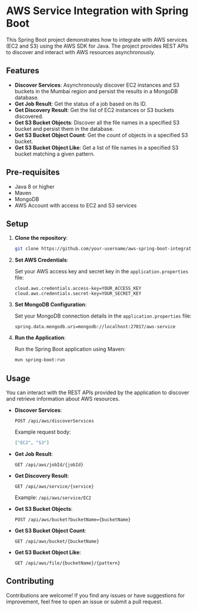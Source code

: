 # AWS Service Integration with Spring Boot

This Spring Boot project demonstrates how to integrate with AWS services (EC2 and S3) using the AWS SDK for Java. The project provides REST APIs to discover and interact with AWS resources asynchronously.

## Features

- **Discover Services**: Asynchronously discover EC2 instances and S3 buckets in the Mumbai region and persist the results in a MongoDB database.
- **Get Job Result**: Get the status of a job based on its ID.
- **Get Discovery Result**: Get the list of EC2 instances or S3 buckets discovered.
- **Get S3 Bucket Objects**: Discover all the file names in a specified S3 bucket and persist them in the database.
- **Get S3 Bucket Object Count**: Get the count of objects in a specified S3 bucket.
- **Get S3 Bucket Object Like**: Get a list of file names in a specified S3 bucket matching a given pattern.

## Pre-requisites

- Java 8 or higher
- Maven
- MongoDB
- AWS Account with access to EC2 and S3 services

## Setup

1. **Clone the repository**:

    ```bash
    git clone https://github.com/your-username/aws-spring-boot-integration.git
    ```

2. **Set AWS Credentials**:

    Set your AWS access key and secret key in the `application.properties` file:

    ```properties
    cloud.aws.credentials.access-key=YOUR_ACCESS_KEY
    cloud.aws.credentials.secret-key=YOUR_SECRET_KEY
    ```

3. **Set MongoDB Configuration**:

    Set your MongoDB connection details in the `application.properties` file:

    ```properties
    spring.data.mongodb.uri=mongodb://localhost:27017/aws-service
    ```

4. **Run the Application**:

    Run the Spring Boot application using Maven:

    ```bash
    mvn spring-boot:run
    ```

## Usage

You can interact with the REST APIs provided by the application to discover and retrieve information about AWS resources.

- **Discover Services**:

    ```http
    POST /api/aws/discoverServices
    ```

    Example request body:

    ```json
    ["EC2", "S3"]
    ```

- **Get Job Result**:

    ```http
    GET /api/aws/jobId/{jobId}
    ```

- **Get Discovery Result**:

    ```http
    GET /api/aws/service/{service}
    ```

    Example: `/api/aws/service/EC2`

- **Get S3 Bucket Objects**:

    ```http
    POST /api/aws/bucket?bucketName={bucketName}
    ```

- **Get S3 Bucket Object Count**:

    ```http
    GET /api/aws/bucket/{bucketName}
    ```

- **Get S3 Bucket Object Like**:

    ```http
    GET /api/aws/file/{bucketName}/{pattern}
    ```

## Contributing

Contributions are welcome! If you find any issues or have suggestions for improvement, feel free to open an issue or submit a pull request.
